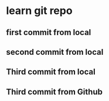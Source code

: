 # learn git repo

## first commit from local


## second commit from local


## Third commit from local
## Third commit from Github
